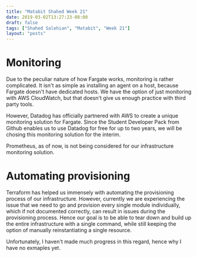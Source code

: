 ```yaml
---
title: "Matabit Shahed Week 21"
date: 2019-03-02T13:27:23-08:00
draft: false
tags: ["Shahed Salehian", "Matabit", "Week 21"]
layout: "posts"
---
```


# Monitoring

Due to the peculiar nature of how Fargate works, monitoring is rather complicated. It isn't as simple as installing an agent on a host, because Fargate doesn't have dedicated hosts. We have the option of just monitoring with AWS CloudWatch, but that doesn't give us enough practice with third party tools.

However, Datadog has officially partnered with AWS to create a unique monitoring solution for Fargate. Since the Student Developer Pack from Github enables us to use Datadog for free for up to two years, we will be chosing this monitoring solution for the interim. 

Prometheus, as of now, is not being considered for our infrastructure monitoring solution.

# Automating provisioning

Terraform has helped us immensely with automating the provisioning process of our infrastructure. However, currently we are experiencing the issue that we need to go and provision every single module individually, which if not documented correctly, can result in issues during the provisioning process. Hence our goal is to be able to tear down and build up the entire infrastructure with a single command, while still keeping the option of manually reinstantiating a single resource.

Unfortunately, I haven't made much progress in this regard, hence why I have no exmaples yet.



